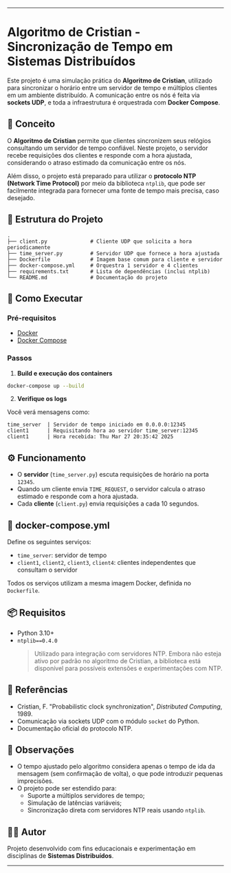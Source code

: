 
---

# Algoritmo de Cristian - Sincronização de Tempo em Sistemas Distribuídos

Este projeto é uma simulação prática do **Algoritmo de Cristian**, utilizado para sincronizar o horário entre um servidor de tempo e múltiplos clientes em um ambiente distribuído. A comunicação entre os nós é feita via **sockets UDP**, e toda a infraestrutura é orquestrada com **Docker Compose**.

## 🧠 Conceito

O **Algoritmo de Cristian** permite que clientes sincronizem seus relógios consultando um servidor de tempo confiável. Neste projeto, o servidor recebe requisições dos clientes e responde com a hora ajustada, considerando o atraso estimado da comunicação entre os nós.

Além disso, o projeto está preparado para utilizar o **protocolo NTP (Network Time Protocol)** por meio da biblioteca `ntplib`, que pode ser facilmente integrada para fornecer uma fonte de tempo mais precisa, caso desejado.

## 📁 Estrutura do Projeto

```
.
├── client.py              # Cliente UDP que solicita a hora periodicamente
├── time_server.py         # Servidor UDP que fornece a hora ajustada
├── Dockerfile             # Imagem base comum para cliente e servidor
├── docker-compose.yml     # Orquestra 1 servidor e 4 clientes
├── requirements.txt       # Lista de dependências (inclui ntplib)
└── README.md              # Documentação do projeto
```

## 🚀 Como Executar

### Pré-requisitos

- [Docker](https://www.docker.com/)
- [Docker Compose](https://docs.docker.com/compose/)

### Passos

1. **Build e execução dos containers**

```bash
docker-compose up --build
```

2. **Verifique os logs**

Você verá mensagens como:

```
time_server  | Servidor de tempo iniciado em 0.0.0.0:12345
client1      | Requisitando hora ao servidor time_server:12345
client1      | Hora recebida: Thu Mar 27 20:35:42 2025
```

## ⚙️ Funcionamento

- O **servidor** (`time_server.py`) escuta requisições de horário na porta `12345`.
- Quando um cliente envia `TIME_REQUEST`, o servidor calcula o atraso estimado e responde com a hora ajustada.
- Cada **cliente** (`client.py`) envia requisições a cada 10 segundos.

## 🐳 docker-compose.yml

Define os seguintes serviços:

- `time_server`: servidor de tempo
- `client1`, `client2`, `client3`, `client4`: clientes independentes que consultam o servidor

Todos os serviços utilizam a mesma imagem Docker, definida no `Dockerfile`.

## 📦 Requisitos

- Python 3.10+
- `ntplib==0.4.0`  
  > Utilizado para integração com servidores NTP. Embora não esteja ativo por padrão no algoritmo de Cristian, a biblioteca está disponível para possíveis extensões e experimentações com NTP.

## 📖 Referências

- Cristian, F. "Probabilistic clock synchronization", *Distributed Computing*, 1989.
- Comunicação via sockets UDP com o módulo `socket` do Python.
- Documentação oficial do protocolo NTP.

## 📌 Observações

- O tempo ajustado pelo algoritmo considera apenas o tempo de ida da mensagem (sem confirmação de volta), o que pode introduzir pequenas imprecisões.
- O projeto pode ser estendido para:
  - Suporte a múltiplos servidores de tempo;
  - Simulação de latências variáveis;
  - Sincronização direta com servidores NTP reais usando `ntplib`.

## 👨‍💻 Autor

Projeto desenvolvido com fins educacionais e experimentação em disciplinas de **Sistemas Distribuídos**.

---
